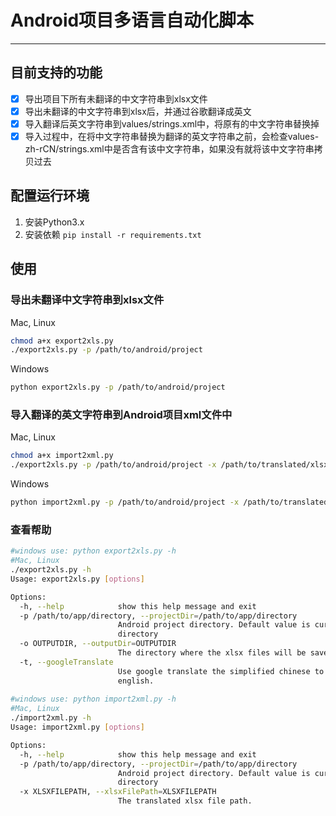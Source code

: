 # Android项目多语言自动化脚本
___

## 目前支持的功能
- [x] 导出项目下所有未翻译的中文字符串到xlsx文件
- [x] 导出未翻译的中文字符串到xlsx后，并通过谷歌翻译成英文
- [x] 导入翻译后英文字符串到values/strings.xml中，将原有的中文字符串替换掉
- [x] 导入过程中，在将中文字符串替换为翻译的英文字符串之前，会检查values-zh-rCN/strings.xml中是否含有该中文字符串，如果没有就将该中文字符串拷贝过去

## 配置运行环境
1. 安装Python3.x
2. 安装依赖 `pip install -r requirements.txt`


## 使用

### 导出未翻译中文字符串到xlsx文件

Mac, Linux
```bash
chmod a+x export2xls.py
./export2xls.py -p /path/to/android/project
```
Windows
```bash
python export2xls.py -p /path/to/android/project
```

### 导入翻译的英文字符串到Android项目xml文件中

Mac, Linux
```bash
chmod a+x import2xml.py
./export2xls.py -p /path/to/android/project -x /path/to/translated/xlsx/file
```
Windows
```bash
python import2xml.py -p /path/to/android/project -x /path/to/translated/xlsx/file
```

### 查看帮助
```bash
#windows use: python export2xls.py -h
#Mac, Linux
./export2xls.py -h   
Usage: export2xls.py [options]

Options:
  -h, --help            show this help message and exit
  -p /path/to/app/directory, --projectDir=/path/to/app/directory
                        Android project directory. Default value is current
                        directory
  -o OUTPUTDIR, --outputDir=OUTPUTDIR
                        The directory where the xlsx files will be saved.
  -t, --googleTranslate
                        Use google translate the simplified chinese to
                        english.
                        
#windows use: python import2xml.py -h
#Mac, Linux
./import2xml.py -h 
Usage: import2xml.py [options]

Options:
  -h, --help            show this help message and exit
  -p /path/to/app/directory, --projectDir=/path/to/app/directory
                        Android project directory. Default value is current
                        directory
  -x XLSXFILEPATH, --xlsxFilePath=XLSXFILEPATH
                        The translated xlsx file path.
```



    
